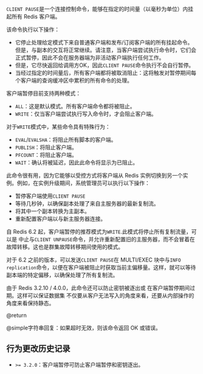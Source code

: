 `CLIENT PAUSE`是一个连接控制命令，能够在指定的时间量（以毫秒为单位）内挂起所有 Redis 客户端。

该命令执行以下操作：

*   它停止处理给定模式下来自普通客户端和发布/订阅客户端的所有挂起命令。但是，与副本的交互将正常继续。请注意，当客户端尝试执行命令时，它们会正式暂停，因此不会在服务器端为非活动客户端执行任何工作。
*   但是，它尽快返回给调用方OK，因此`CLIENT PAUSE`命令执行不会自行暂停。
*   当经过指定的时间量后，所有客户端都将被取消阻止：这将触发对暂停期间每个客户端的查询缓冲区中累积的所有命令的处理。

客户端暂停目前支持两种模式：

*   `ALL`：这是默认模式。所有客户端命令都将被阻止。
*   `WRITE`：仅当客户端尝试执行写入命令时，才会阻止客户端。

对于`WRITE`模式中，某些命令具有特殊行为：

*   `EVAL`/`EVALSHA`：将阻止所有脚本的客户端。
*   `PUBLISH`：将阻止客户端。
*   `PFCOUNT`：将阻止客户端。
*   `WAIT`：确认将被延迟，因此此命令将显示为已阻止。

此命令很有用，因为它能够以受控方式将客户端从 Redis 实例切换到另一个实例。例如，在实例升级期间，系统管理员可以执行以下操作：

*   暂停客户端使用`CLIENT PAUSE`
*   等待几秒钟，以确保副本处理了来自主服务器的最新复制流。
*   将其中一个副本转换为主副本。
*   重新配置客户端以与新主服务器连接。

自 Redis 6.2 起，客户端暂停的推荐模式为`WRITE`.此模式将停止所有复制流量，可以是
中止与`CLIENT UNPAUSE`命令，并允许重新配置旧的主服务器，而不会冒着在
故障转移。这也是群集故障转移期间使用的模式。

对于 6.2 之前的版本，可以发送`CLIENT PAUSE`在 MULTI/EXEC 块中与`INFO replication`命令，以便在客户端被阻止时获取当前主偏移量。这样，就可以等待副本端的特定偏移，以确保处理了所有复制流。

由于 Redis 3.2.10 / 4.0.0，此命令还可以防止密钥被逐出或
在客户端暂停期间过期。这样可以保证数据集
不仅要从客户无法写入的角度来看，还要从内部操作的角度来看保持静态。

@return

@simple字符串回复：如果超时无效，则该命令返回 OK 或错误。

## 行为更改历史记录

*   `>= 3.2.0`：客户端暂停可防止客户端暂停和密钥逐出。
